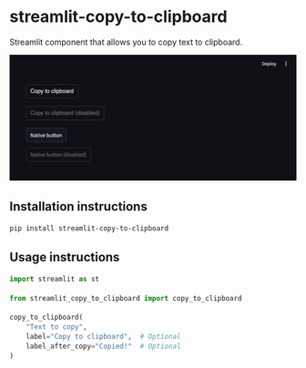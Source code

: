 # streamlit-copy-to-clipboard

Streamlit component that allows you to copy text to clipboard.

![](assets/demo-1.png)

## Installation instructions

```sh
pip install streamlit-copy-to-clipboard
```

## Usage instructions

```python
import streamlit as st

from streamlit_copy_to_clipboard import copy_to_clipboard

copy_to_clipboard(
    "Text to copy",
    label="Copy to clipboard",  # Optional
    label_after_copy="Copied!"  # Optional
)
```
